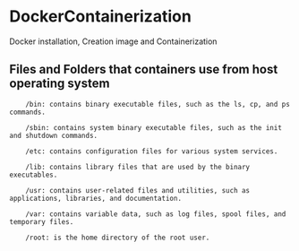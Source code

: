 # DockerContainerization
Docker installation, Creation image and Containerization

## Files and Folders that containers use from host operating system
    
        /bin: contains binary executable files, such as the ls, cp, and ps commands.

        /sbin: contains system binary executable files, such as the init and shutdown commands.

        /etc: contains configuration files for various system services.

        /lib: contains library files that are used by the binary executables.

        /usr: contains user-related files and utilities, such as applications, libraries, and documentation.

        /var: contains variable data, such as log files, spool files, and temporary files.

        /root: is the home directory of the root user.
